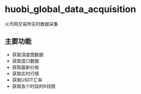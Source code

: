 # huobi_global_data_acquisition
火币网交易所实时数据采集

## 主要功能

- 获取深度图数据
- 获取盘口数据
- 获取最新价格
- 获取实时行情
- 获取USDT汇率
- 获取各个时段的K线图

